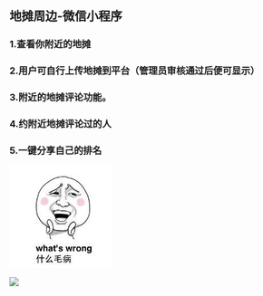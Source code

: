 ##  地摊周边-微信小程序
### 1.查看你附近的地摊
### 2.用户可自行上传地摊到平台（管理员审核通过后便可显示）
### 3.附近的地摊评论功能。
### 4.约附近地摊评论过的人
### 5.一键分享自己的排名
![image](https://github.com/AngelSXD/sxd_first_repository/blob/master/images/20160615165142.png)

<img src="https://github.com/simsq/img/微信图片_20200804091737.png"/>
